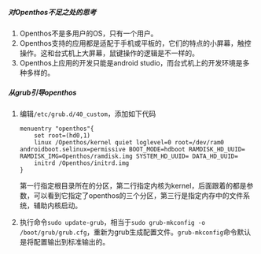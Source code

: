 ##### 对Openthos不足之处的思考

1. Openthos不是多用户的OS，只有一个用户。
2. Openthos支持的应用都是适配于手机或平板的，它们的特点的小屏幕，触控操作。这和台式机上大屏幕，鼠键操作的逻辑是不一样的。
3. Openthos上应用的开发只能是android studio，而台式机上的开发环境是多种多样的。

##### 从grub引导openthos

1. 编辑`/etc/grub.d/40_custom`，添加如下代码

   ```
   menuentry "openthos"{
       set root=(hd0,1)
       linux /Openthos/kernel quiet loglevel=0 root=/dev/ram0 androidboot.selinux=permissive BOOT_MODE=hdboot RAMDISK_HD_UUID= RAMDISK_IMG=Openthos/ramdisk.img SYSTEM_HD_UUID= DATA_HD_UUID=
       initrd /Openthos/initrd.img
   }
   ```

   第一行指定根目录所在的分区，第二行指定内核为kernel，后面跟着的都是参数，可以看到它指定了openthos的三个分区，第三行是指定内存中的文件系统，辅助内核启动。

2. 执行命令`sudo update-grub`，相当于`sudo grub-mkconfig -o /boot/grub/grub.cfg`，重新为grub生成配置文件。`grub-mkconfig`命令默认是将配置输出到标准输出的。